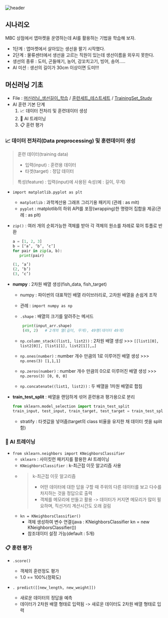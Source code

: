 ![header](https://capsule-render.vercel.app/api?type=waving&height=150&color=gradient&text=AI%20Study&desc=파이썬을%20이용한%20머신러닝/딥러닝%20학습용&fontColor=1B1833&descSize=-3&fontAlignY=28)

## 시나리오
MBC 상점에서 앱마켓을 운영하는데 AI를 활용하는 기법을 학습해 보자.
* 1단계 : 앱마켓에서 살아있는 생선을 팔기 시작했다.
* 2단계 : 물류센터에서 생선을 고르는 직원이 있는데 생선이름을 외우지 못한다.
* 생선의 종류 : 도미, 곤들매기, 농어, 강꼬치고기, 빙어, 송어.....
* AI 미션 : 생선의 길이가 30cm 이상이면 도미!!!

## 머신러닝 기초
*  File :  [머신러닝_생선길이_학습](https://github.com/jsKim-prog/AIStudy24/blob/master/%EB%A8%B8%EC%8B%A0%EB%9F%AC%EB%8B%9D_%EC%83%9D%EC%84%A0%EA%B8%B8%EC%9D%B4_%ED%95%99%EC%8A%B5.ipynb) / [훈련세트_테스트세트](https://github.com/jsKim-prog/AIStudy24/blob/master/%ED%9B%88%EB%A0%A8%EC%84%B8%ED%8A%B8_%ED%85%8C%EC%8A%A4%ED%8A%B8%EC%84%B8%ED%8A%B8.ipynb) / [TrainingSet_Study](https://github.com/jsKim-prog/AIStudy24/blob/master/TrainingSet_Study.ipynb)
*  AI 훈련 기본 단계
   1. 📈 데이터 전처리 및 훈련데이터 생성
   2. 🧩 AI 트레이닝
   3. 📋 훈련 평가

### 📈 데이터 전처리(Data preprocessing) 및 훈련데이터 생성
> 훈련 데이터(training data)
> - 입력(input) : 훈련용 데이터
> - 타겟(target) : 정답 데이터
> 
> 특성(feature) : 입력(input)에 사용된 속성(예 : 길이, 무게)
  
* `import matplotlib.pyplot as plt`
  - `matplotlib` : 과학계산용 그래프 그리기용 패키지 (관례 : as mlt)
  - `pyplot` : matplotlib의 하위 API를 포장(wrapping)한 명령어 집합을 제공(관례 : as plt)

* `zip()` : 여러 개의 순회가능한 객체를 받아 각 객체의 원소를 차례로 묶어 튜플로 반환
  ```python
  a = [1, 2, 3]
  b = [‘a’, ‘b’, ‘c’]
  for pair in zip(a, b):
     print(pair)

  (1, ‘a’)
  (2, ‘b’)
  (3, ‘c’)
  ```

* **numpy** : 2차원 배열 생성(fish_data, fish_target)
     - numpy : 파이썬의 대표적인 배열 라이브러리로, 고차원 배열을 손쉽게 조작 
     - 관례 : `import numpy as np`
     - `.shape` : 배열의 크기를 알려주는 메서드
       
       ```python
        print(input_arr.shape) 
        (49, 2)   # 2개의 열(길이, 무게), 49행(데이터 49개)
        ```
     - `np.column_stack((list1, list2))` : 2차원 배열 생성 >>> `[[list1[0], list2[0]], [list1[1], list2[1]],…]`
     - `np.ones(number)` : number 개수 만큼의 1로 이루어진 배열 생성 >>> `np.ones(3) [1,1,1]`
     - `np.zeros(number)` : number 개수 만큼의 0으로 이루어진 배열 생성 >>> `np.zeros(3) [0, 0, 0]`
     - `np.concatenate((list1, list2))` : 두 배열을 1차원 배열로 합침
* **train_test_split** : 배열을 랜덤하게 섞어 훈련용과 평가용으로 분리
  ```python
  from sklearn.model_selection import train_test_split
  train_input, test_input, train_target, test_target = train_test_split(fish_data, fish_target, stratify=fish_target, random_state=42)
  ```

  - stratify : 타겟값을 넣어줌(target의 class 비율을 유지한 채 데이터 셋을 split 함)

### 🧩 AI 트레이닝
* `from sklearn.neighbors import KNeighborsClassifier`
   - `sklearn` : 사이킷런 패키지를 활용한 AI 트레이닝
   - `KNeighborsClassifier` : k-최근접 이웃 알고리즘 사용
   - > k-최근접 이웃 알고리즘
     > - 어떤 데이터에 대한 답을 구할 때 주위의 다른 데이터를 보고 다수를 차지하는 것을 정답으로 출력 
     > - 객체를 메모리에 만들고 활용 -> 데이터가 커지면 메모리가 많이 필요하며, 직선거리 계산시간도 오래 걸림
   - `kn = KNeighborsClassifier() `
     - 객체 생성하여 변수 연결(java : KNeighborsClassifier kn = new KNeighborsClassifier())
     - 참조데이터 설정 가능(default : 5개)

### 📋 훈련 평가
* `.score()`
   - 객체의 훈련정도 평가
   - 1.0 == 100%(정확도)

* `. predict([[new_length, new_weight]])`
  - 새로운 데이터의 정답을 예측
  - 데이터가 2차원 배열 형태로 입력됨 -> 새로운 데이터도 2차원 배열 형태로 입력     
